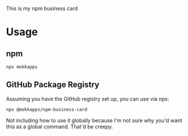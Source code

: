This is my npm business card

# Usage

## npm
```
npx mokkapps
```

## GitHub Package Registry
Assuming you have the GitHub registry set up, you can use via npx:
```
npx @mokkapps/npm-business-card
```

Not including how to use it globally because I'm not sure why you'd want this as a global command. That'd be creepy.
